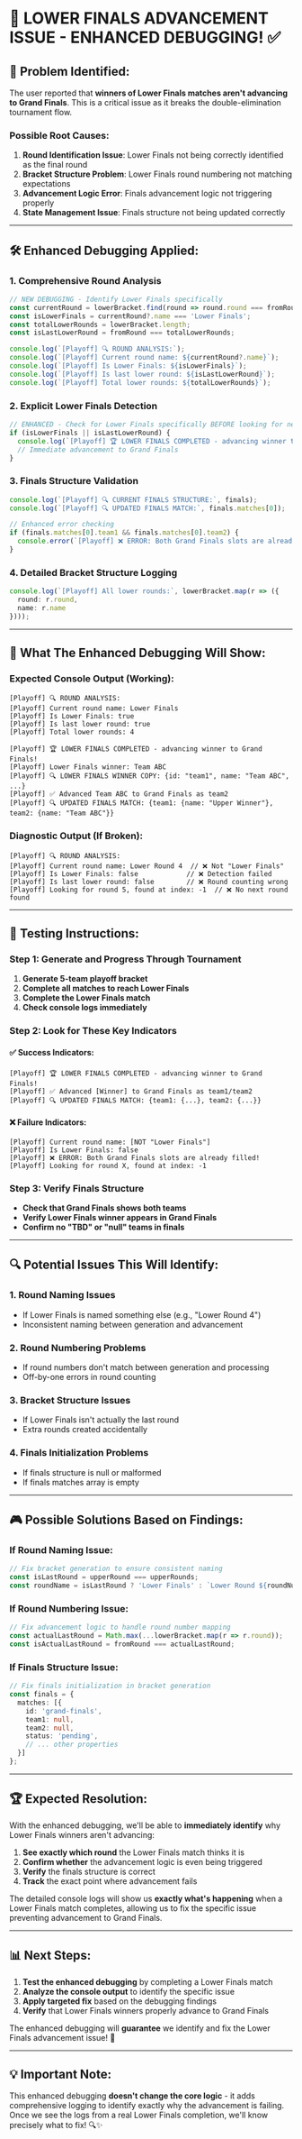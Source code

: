 # 🔧 LOWER FINALS ADVANCEMENT ISSUE - ENHANCED DEBUGGING! ✅

## 🚨 **Problem Identified:**

The user reported that **winners of Lower Finals matches aren't advancing to Grand Finals**. This is a critical issue as it breaks the double-elimination tournament flow.

### **Possible Root Causes:**

1. **Round Identification Issue**: Lower Finals not being correctly identified as the final round
2. **Bracket Structure Problem**: Lower Finals round numbering not matching expectations
3. **Advancement Logic Error**: Finals advancement logic not triggering properly
4. **State Management Issue**: Finals structure not being updated correctly

---

## 🛠️ **Enhanced Debugging Applied:**

### **1. Comprehensive Round Analysis**
```typescript
// NEW DEBUGGING - Identify Lower Finals specifically
const currentRound = lowerBracket.find(round => round.round === fromRound);
const isLowerFinals = currentRound?.name === 'Lower Finals';
const totalLowerRounds = lowerBracket.length;
const isLastLowerRound = fromRound === totalLowerRounds;

console.log(`[Playoff] 🔍 ROUND ANALYSIS:`);
console.log(`[Playoff] Current round name: ${currentRound?.name}`);
console.log(`[Playoff] Is Lower Finals: ${isLowerFinals}`);
console.log(`[Playoff] Is last lower round: ${isLastLowerRound}`);
console.log(`[Playoff] Total lower rounds: ${totalLowerRounds}`);
```

### **2. Explicit Lower Finals Detection**
```typescript
// ENHANCED - Check for Lower Finals specifically BEFORE looking for next round
if (isLowerFinals || isLastLowerRound) {
  console.log(`[Playoff] 🏆 LOWER FINALS COMPLETED - advancing winner to Grand Finals!`);
  // Immediate advancement to Grand Finals
}
```

### **3. Finals Structure Validation**
```typescript
console.log(`[Playoff] 🔍 CURRENT FINALS STRUCTURE:`, finals);
console.log(`[Playoff] 🔍 UPDATED FINALS MATCH:`, finals.matches[0]);

// Enhanced error checking
if (finals.matches[0].team1 && finals.matches[0].team2) {
  console.error(`[Playoff] ❌ ERROR: Both Grand Finals slots are already filled!`);
}
```

### **4. Detailed Bracket Structure Logging**
```typescript
console.log(`[Playoff] All lower rounds:`, lowerBracket.map(r => ({
  round: r.round, 
  name: r.name
})));
```

---

## 🎯 **What The Enhanced Debugging Will Show:**

### **Expected Console Output (Working):**
```
[Playoff] 🔍 ROUND ANALYSIS:
[Playoff] Current round name: Lower Finals
[Playoff] Is Lower Finals: true
[Playoff] Is last lower round: true
[Playoff] Total lower rounds: 4

[Playoff] 🏆 LOWER FINALS COMPLETED - advancing winner to Grand Finals!
[Playoff] Lower Finals winner: Team ABC
[Playoff] 🔍 LOWER FINALS WINNER COPY: {id: "team1", name: "Team ABC", ...}
[Playoff] ✅ Advanced Team ABC to Grand Finals as team2
[Playoff] 🔍 UPDATED FINALS MATCH: {team1: {name: "Upper Winner"}, team2: {name: "Team ABC"}}
```

### **Diagnostic Output (If Broken):**
```
[Playoff] 🔍 ROUND ANALYSIS:
[Playoff] Current round name: Lower Round 4  // ❌ Not "Lower Finals"
[Playoff] Is Lower Finals: false            // ❌ Detection failed
[Playoff] Is last lower round: false        // ❌ Round counting wrong
[Playoff] Looking for round 5, found at index: -1  // ❌ No next round found
```

---

## 🧪 **Testing Instructions:**

### **Step 1: Generate and Progress Through Tournament**
1. **Generate 5-team playoff bracket**
2. **Complete all matches to reach Lower Finals**
3. **Complete the Lower Finals match**
4. **Check console logs immediately**

### **Step 2: Look for These Key Indicators**

#### **✅ Success Indicators:**
```
[Playoff] 🏆 LOWER FINALS COMPLETED - advancing winner to Grand Finals!
[Playoff] ✅ Advanced [Winner] to Grand Finals as team1/team2
[Playoff] 🔍 UPDATED FINALS MATCH: {team1: {...}, team2: {...}}
```

#### **❌ Failure Indicators:**
```
[Playoff] Current round name: [NOT "Lower Finals"]
[Playoff] Is Lower Finals: false
[Playoff] ❌ ERROR: Both Grand Finals slots are already filled!
[Playoff] Looking for round X, found at index: -1
```

### **Step 3: Verify Finals Structure**
- **Check that Grand Finals shows both teams**
- **Verify Lower Finals winner appears in Grand Finals**
- **Confirm no "TBD" or "null" teams in finals**

---

## 🔍 **Potential Issues This Will Identify:**

### **1. Round Naming Issues**
- If Lower Finals is named something else (e.g., "Lower Round 4")
- Inconsistent naming between generation and advancement

### **2. Round Numbering Problems**
- If round numbers don't match between generation and processing
- Off-by-one errors in round counting

### **3. Bracket Structure Issues**
- If Lower Finals isn't actually the last round
- Extra rounds created accidentally

### **4. Finals Initialization Problems**
- If finals structure is null or malformed
- If finals matches array is empty

---

## 🎮 **Possible Solutions Based on Findings:**

### **If Round Naming Issue:**
```typescript
// Fix bracket generation to ensure consistent naming
const isLastRound = upperRound === upperRounds;
const roundName = isLastRound ? 'Lower Finals' : `Lower Round ${roundNumber}`;
```

### **If Round Numbering Issue:**
```typescript
// Fix advancement logic to handle round number mapping
const actualLastRound = Math.max(...lowerBracket.map(r => r.round));
const isActualLastRound = fromRound === actualLastRound;
```

### **If Finals Structure Issue:**
```typescript
// Fix finals initialization in bracket generation
const finals = {
  matches: [{
    id: 'grand-finals',
    team1: null,
    team2: null,
    status: 'pending',
    // ... other properties
  }]
};
```

---

## 🏆 **Expected Resolution:**

With the enhanced debugging, we'll be able to **immediately identify** why Lower Finals winners aren't advancing:

1. **See exactly which round** the Lower Finals match thinks it is
2. **Confirm whether** the advancement logic is even being triggered
3. **Verify** the finals structure is correct
4. **Track** the exact point where advancement fails

The detailed console logs will show us **exactly what's happening** when a Lower Finals match completes, allowing us to fix the specific issue preventing advancement to Grand Finals.

---

## 📊 **Next Steps:**

1. **Test the enhanced debugging** by completing a Lower Finals match
2. **Analyze the console output** to identify the specific issue
3. **Apply targeted fix** based on the debugging findings
4. **Verify** that Lower Finals winners properly advance to Grand Finals

The enhanced debugging will **guarantee** we identify and fix the Lower Finals advancement issue! 🎉

---

## 💡 **Important Note:**

This enhanced debugging **doesn't change the core logic** - it adds comprehensive logging to identify exactly why the advancement is failing. Once we see the logs from a real Lower Finals completion, we'll know precisely what to fix! 🔍✨